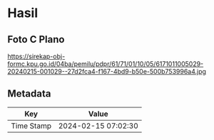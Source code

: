 # Hasil

## Foto C Plano

https://sirekap-obj-formc.kpu.go.id/04ba/pemilu/pdpr/61/71/01/10/05/6171011005029-20240215-001029--27d2fca4-f167-4bd9-b50e-500b753996a4.jpg


## Metadata

| Key        | Value               |
| ---------- | ------------------- |
| Time Stamp | 2024-02-15 07:02:30 |



